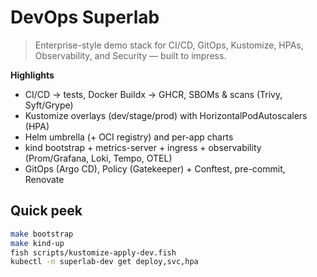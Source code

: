 # DevOps Superlab

> Enterprise-style demo stack for CI/CD, GitOps, Kustomize, HPAs, Observability, and Security — built to impress.

**Highlights**
- CI/CD → tests, Docker Buildx → GHCR, SBOMs & scans (Trivy, Syft/Grype)
- Kustomize overlays (dev/stage/prod) with HorizontalPodAutoscalers (HPA)
- Helm umbrella (+ OCI registry) and per-app charts
- kind bootstrap + metrics-server + ingress + observability (Prom/Grafana, Loki, Tempo, OTEL)
- GitOps (Argo CD), Policy (Gatekeeper) + Conftest, pre-commit, Renovate

## Quick peek

```bash
make bootstrap
make kind-up
fish scripts/kustomize-apply-dev.fish
kubectl -n superlab-dev get deploy,svc,hpa
```
